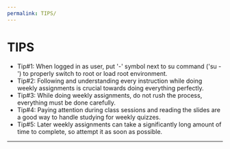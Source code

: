```yaml
---
permalink: TIPS/
---
```


# TIPS

* Tip#1: When logged in as user, put '-' symbol next to su command ('su -') to properly switch to root or load root environment.
* Tip#2: Following and understanding every instruction while doing weekly assignments is crucial towards doing everything perfectly.
* Tip#3: While doing weekly assignments, do not rush the process, everything must be done carefully.
* Tip#4: Paying attention during class sessions and reading the slides are a good way to handle studying for weekly quizzes.
* Tip#5: Later weekly assignments can take a significantly long amount of time to complete, so attempt it as soon as possible.
<hr>
